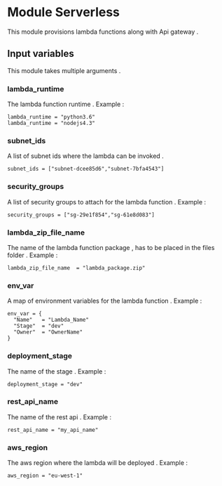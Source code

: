 # Module Serverless
This module provisions lambda functions along with Api gateway .
## Input variables
This module takes multiple arguments .
### lambda_runtime
The lambda function runtime . Example :
```
lambda_runtime = "python3.6"
lambda_runtime = "nodejs4.3"
```
### subnet_ids
A list of subnet ids where the lambda can be invoked .
```
subnet_ids = ["subnet-dcee85d6","subnet-7bfa4543"]
```
### security_groups
A list of security groups to attach for the lambda function . Example :
```
security_groups = ["sg-29e1f854","sg-61e8d083"]
```
### lambda_zip_file_name
The name of the lambda function package , has to be placed in the files folder . Example :
```
lambda_zip_file_name  = "lambda_package.zip"
```
### env_var
A map of environment variables for the lambda function . Example :
```
env_var = {
  "Name"   = "Lambda_Name"
  "Stage"  = "dev"
  "Owner"  = "OwnerName"
}
```
### deployment_stage
The name of the stage . Example :
```
deployment_stage = "dev"
```
### rest_api_name
The name of the rest api . Example :
```
rest_api_name = "my_api_name"
```
### aws_region
The aws region where the lambda will be deployed . Example :
```
aws_region = "eu-west-1"
```
